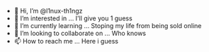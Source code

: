 - 👋 Hi, I’m @l1nux-th1ngz
- 👀 I’m interested in ... I'll give you 1 guess
- 🌱 I’m currently learning ... Stoping my life from being sold online 
- 💞️ I’m looking to collaborate on ... Who knows
- 📫 How to reach me ... Here i guess

<!---

--->
